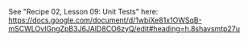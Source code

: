 See "Recipe 02, Lesson 09: Unit Tests" here: https://docs.google.com/document/d/1wbiXe81x1OWSqB-mSCWLOvIGngZpB3J6JAlD8CO6zyQ/edit#heading=h.8shavsmtp27u